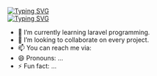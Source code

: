 <a href="https://git.io/typing-svg"><img src="https://readme-typing-svg.demolab.com?font=Fira+Code&pause=1000&width=435&lines=-+%F0%9F%91%8B+Hi%2C+I%E2%80%99m+%40Minwook07" alt="Typing SVG" /></a>
<br/>
<a href="https://git.io/typing-svg"><img src="https://readme-typing-svg.demolab.com?font=Fira+Code&pause=1000&color=F7005D&width=435&lines=-+%F0%9F%91%80+I%E2%80%99m+interested+in+Web+Developer." alt="Typing SVG" /></a>
- 🌱 I’m currently learning laravel programming.
- 💞️ I’m looking to collaborate on every project.
- 📫 You can reach me via: 
- 😄 Pronouns: ...
- ⚡ Fun fact: ...

<!---
Minwook07/Minwook07 is a ✨ special ✨ repository because its `README.md` (this file) appears on your GitHub profile.
You can click the Preview link to take a look at your changes.
--->
